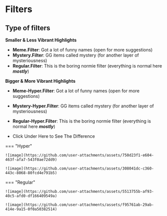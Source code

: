 
# Filters

## Type of filters
**Smaller & Less Vibrant Highlights**

-   **Meme.Filter**: Got a lot of funny names (open for more suggestions)
-   **Mystery.Filter**: GG items called mystery (for another layer of mysteriousness)
-   **Regular.Filter**: This is the boring normie filter (everything is normal here ***mostly***)

**Bigger & More Vibrant Highlights**

-   **Meme-Hyper.Filter**: Got a lot of funny names (open for more suggestions)
-   **Mystery-Hyper.Filter**: GG items called mystery (for another layer of mysteriousness)
-   **Regular-Hyper.Filter**: This is the boring normie filter (everything is normal here ***mostly***)

-   Click Under Here to See The Difference

=== "Hyper"

    ![image](https://github.com/user-attachments/assets/750d23f1-e604-463f-afa7-543f0ae72dd9)
    
    ![image](https://github.com/user-attachments/assets/308041dc-c360-443c-8068-80fcd4e791b5)

=== "Regular"

    ![image](https://github.com/user-attachments/assets/5513755b-af93-40c5-afd0-df166409549a)

    ![image](https://github.com/user-attachments/assets/f95761ab-29ab-414e-9a15-0f0a50382514)
    

